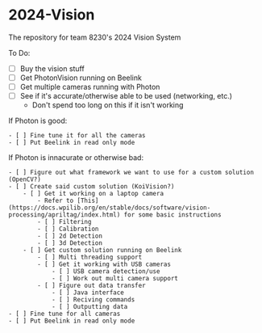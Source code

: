 # 2024-Vision
The repository for team 8230's 2024 Vision System

To Do:

- [ ] Buy the vision stuff
- [ ] Get PhotonVision running on Beelink
- [ ] Get multiple cameras running with Photon
- [ ] See if it's accurate/otherwise able to be used (networking, etc.)
    - Don't spend too long on this if it isn't working

If Photon is good:

    - [ ] Fine tune it for all the cameras
    - [ ] Put Beelink in read only mode

If Photon is innacurate or otherwise bad:

    - [ ] Figure out what framework we want to use for a custom solution (OpenCV?)
    - [ ] Create said custom solution (KoiVision?)
        - [ ] Get it working on a laptop camera
            - Refer to [This](https://docs.wpilib.org/en/stable/docs/software/vision-processing/apriltag/index.html) for some basic instructions
            - [ ] Filtering
            - [ ] Calibration
            - [ ] 2d Detection
            - [ ] 3d Detection
        - [ ] Get custom solution running on Beelink
            - [ ] Multi threading support
            - [ ] Get it working with USB cameras
                - [ ] USB camera detection/use
                - [ ] Work out multi camera support
            - [ ] Figure out data transfer
                - [ ] Java interface
                - [ ] Reciving commands
                - [ ] Outputting data
    - [ ] Fine tune for all cameras
    - [ ] Put Beelink in read only mode
